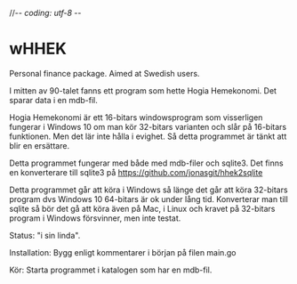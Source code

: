 //-*- coding: utf-8 -*-

# wHHEK
Personal finance package. Aimed at Swedish users.

I mitten av 90-talet fanns ett program som hette Hogia Hemekonomi. Det sparar data i en mdb-fil.

Hogia Hemekonomi är ett 16-bitars windowsprogram som visserligen fungerar i Windows 10 om man kör 32-bitars varianten och slår på 16-bitars funktionen. Men det lär inte hålla i evighet. Så detta programmet är tänkt att blir en ersättare.

Detta programmet fungerar med både med mdb-filer och sqlite3. Det finns en konverterare till sqlite3 på https://github.com/jonasgit/hhek2sqlite

Detta programmet går att köra i Windows så länge det går att köra 32-bitars program dvs Windows 10 64-bitars är ok under lång tid. Konverterar man till sqlite så bör det gå att köra även på Mac, i Linux och kravet på 32-bitars program i Windows försvinner, men inte testat.

Status: "i sin linda".

Installation: Bygg enligt kommentarer i början på filen main.go

Kör: Starta programmet i katalogen som har en mdb-fil.
